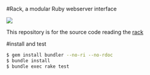 #Rack, a modular Ruby webserver interface
   

<img src="https://api.travis-ci.org/udagawa/rack-source-reading.svg?branch=master&.png" />  


This repository is for the source code reading the [rack](https://github.com/rack/rack)  

#install and test


```bash
$ gem install bundler --no-ri --no-rdoc
$ bundle install
$ bundle exec rake test
```
